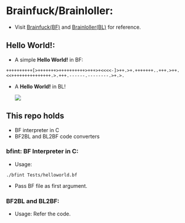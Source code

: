 # Brainfuck/Brainloller:

* Visit [Brainfuck(BF)](https://esolangs.org/wiki/brainfuck) and [Brainloller(BL)](https://esolangs.org/wiki/Brainloller) for reference.

## Hello World!: 
* A simple **Hello World!** in BF:
```
++++++++++[>+++++++>++++++++++>+++>+<<<<-]>++.>+.+++++++..+++.>++.<<+++++++++++++++.>.+++.------.--------.>+.>.
```

* A **Hello World!** in BL!

    ![](https://esolangs.org/w/images/f/f4/Hello-large.png)

## This repo holds 
* BF interpreter in C
* BF2BL and BL2BF code converters

### bfint: BF Interpreter in C:
* Usage:
```
./bfint Tests/helloworld.bf
```
* Pass BF file as first argument.

### BF2BL and BL2BF:
* Usage: Refer the code.
